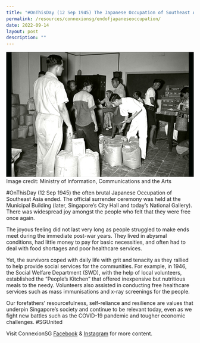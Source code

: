 ```yaml
---
title: "#OnThisDay (12 Sep 1945) The Japanese Occupation of Southeast Asia ended"
permalink: /resources/connexionsg/endofjapaneseoccupation/
date: 2022-09-14
layout: post
description: ""
---
```


![](/images/connexionsg/2022/12%20sep.jpg)
Image credit: Ministry of Information, Communications and the Arts

#OnThisDay (12 Sep 1945) the often brutal Japanese Occupation of Southeast Asia ended. The official surrender ceremony was held at the Municipal Building (later, Singapore’s City Hall and today’s National Gallery). There was widespread joy amongst the people who felt that they were free once again.

The joyous feeling did not last very long as people struggled to make ends meet during the immediate post-war years. They lived in abysmal conditions, had little money to pay for basic necessities, and often had to deal with food shortages and poor healthcare services.

Yet, the survivors coped with daily life with grit and tenacity as they rallied to help provide social services for the communities. For example, in 1946, the Social Welfare Department (SWD), with the help of local volunteers, established the “People’s Kitchen” that offered inexpensive but nutritious meals to the needy. Volunteers also assisted in conducting free healthcare services such as mass immunisations and x-ray screenings for the people.

Our forefathers’ resourcefulness, self-reliance and resilience are values that underpin Singapore’s society and continue to be relevant today, even as we fight new battles such as the COVID-19 pandemic and tougher economic challenges. #SGUnited

Visit ConnexionSG [Facebook](https://www.facebook.com/ConnexionSG) & [Instagram](https://www.instagram.com/connexionsg/) for more content.
